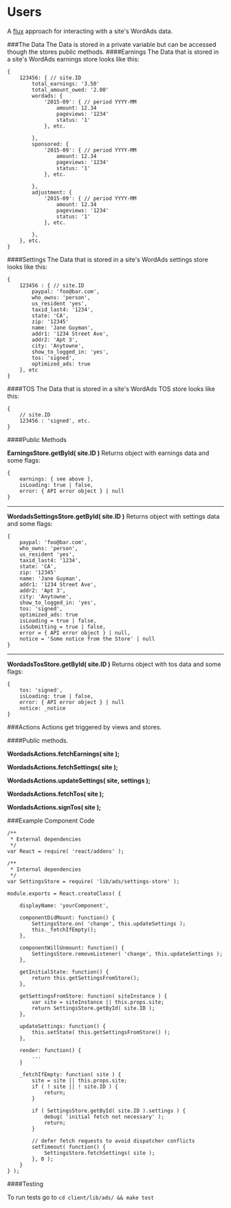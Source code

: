 Users
=====

A [flux](https://facebook.github.io/flux/docs/overview.html#content) approach for interacting with a site's WordAds data.

###The Data
The Data is stored in a private variable but can be accessed though the stores public methods.
####Earnings
The Data that is stored in a site's WordAds earnings store looks like this:
```
{
	123456: { // site.ID
		total_earnings: '3.50'
		total_amount_owed: '2.00'
		wordads: {
			'2015-09': { // period YYYY-MM
				amount: 12.34
				pageviews: '1234'
				status: '1'
			}, etc.

		},
		sponsored: {
			'2015-09': { // period YYYY-MM
				amount: 12.34
				pageviews: '1234'
				status: '1'
			}, etc.

		},
		adjustment: {
			'2015-09': { // period YYYY-MM
				amount: 12.34
				pageviews: '1234'
				status: '1'
			}, etc.

		},
	}, etc.
}
```
####Settings
The Data that is stored in a site's WordAds settings store looks like this:
```
{
	123456 : { // site.ID
		paypal: 'foo@bar.com',
		who_owns: 'person',
		us_resident 'yes',
		taxid_last4: '1234',
		state: 'CA',
		zip: '12345'
		name: 'Jane Guyman',
		addr1: '1234 Street Ave',
		addr2: 'Apt 3',
		city: 'Anytowne',
		show_to_logged_in: 'yes',
		tos: 'signed',
		optimized_ads: true
	}, etc
}
```
####TOS
The Data that is stored in a site's WordAds TOS store looks like this:
```
{
	// site.ID
	123456 : 'signed', etc.
}
```
####Public Methods

**EarningsStore.getById( site.ID )**
Returns object with earnings data and some flags:
```
{
	earnings: { see above },
	isLoading: true | false,
	error: { API error object } | null
}
```

---

**WordadsSettingsStore.getById( site.ID )**
Returns object with settings data and some flags:
```
{
	paypal: 'foo@bar.com',
	who_owns: 'person',
	us_resident 'yes',
	taxid_last4: '1234',
	state: 'CA',
	zip: '12345'
	name: 'Jane Guyman',
	addr1: '1234 Street Ave',
	addr2: 'Apt 3',
	city: 'Anytowne',
	show_to_logged_in: 'yes',
	tos: 'signed',
	optimized_ads: true
	isLoading = true | false,
	isSubmitting = true | false,
	error = { API error object } | null,
	notice = 'Some notice from the Store' | null
}
```

---

**WordadsTosStore.getById( site.ID )**
Returns object with tos data and some flags:
```
{
	tos: 'signed',
	isLoading: true | false,
	error: { API error object } | null
	notice: _notice
}
```

###Actions
Actions get triggered by views and stores.

####Public methods.

**WordadsActions.fetchEarnings( site );**

**WordadsActions.fetchSettings( site );**

**WordadsActions.updateSettings( site, settings );**

**WordadsActions.fetchTos( site );**

**WordadsActions.signTos( site );**

###Example Component Code

```
/**
 * External dependencies
 */
var React = require( 'react/addons' );

/**
 * Internal dependencies
 */
var SettingsStore = require( 'lib/ads/settings-store' );

module.exports = React.createClass( {

	displayName: 'yourComponent',

	componentDidMount: function() {
		SettingsStore.on( 'change', this.updateSettings );
		this._fetchIfEmpty();
	},

	componentWillUnmount: function() {
		SettingsStore.removeListener( 'change', this.updateSettings );
	},

	getInitialState: function() {
		return this.getSettingsFromStore();
	},

	getSettingsFromStore: function( siteInstance ) {
		var site = siteInstance || this.props.site;
		return SettingsStore.getById( site.ID );
	},

	updateSettings: function() {
		this.setState( this.getSettingsFromStore() );
	},

	render: function() {
		...
	}

	_fetchIfEmpty: function( site ) {
		site = site || this.props.site;
		if ( ! site || ! site.ID ) {
			return;
		}

		if ( SettingsStore.getById( site.ID ).settings ) {
			debug( 'initial fetch not necessary' );
			return;
		}

		// defer fetch requests to avoid dispatcher conflicts
		setTimeout( function() {
			SettingsStore.fetchSettings( site );
		}, 0 );
	}
} );
```

####Testing

To run tests go to
```cd client/lib/ads/ && make test```
